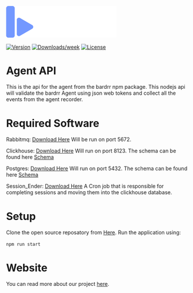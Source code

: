 <img src="https://github.com/bard-rr/.github/blob/main/profile/logo2.png?raw=true" width="300">
<br/>

[![Version](https://img.shields.io/npm/v/bardrr)](https://www.npmjs.com/package/bardrr)
[![Downloads/week](https://img.shields.io/npm/dt/bardrr)](https://npmjs.org/package/bardrr)
[![License](https://img.shields.io/npm/l/monsoon-load-testing.svg)](https://github.com/minhphanhvu/bardrr/blob/master/package.json)

# Agent API

This is the api for the agent from the bardrr npm package. This nodejs api will validate the bardrr Agent using json web tokens and collect all the events from the agent recorder.

# Required Software

Rabbitmq: [Download Here](https://www.rabbitmq.com/download.html) Will be run on port 5672.

Clickhouse: [Download Here](https://clickhouse.com/docs/en/install/) Will run on port 8123. The schema can be found here [Schema](https://github.com/bard-rr/deploy)

Postgres: [Download Here](https://www.postgresql.org/download/) Will run on port 5432. The schema can be found here [Schema](https://github.com/bard-rr/deploy)

Session_Ender: [Download Here](https://github.com/bard-rr/session_ender) A Cron job that is responsible for completing sessions and moving them into the clickhouse database.

# Setup

Clone the open source reposatory from [Here](https://github.com/bard-rr/agent-api). Run the application using:

`npm run start`

# Website

You can read more about our project [here](oursupercoolapp.com).